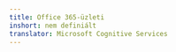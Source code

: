 ```yaml
---
title: Office 365-üzleti
inshort: nem definiált
translator: Microsoft Cognitive Services
---
```




